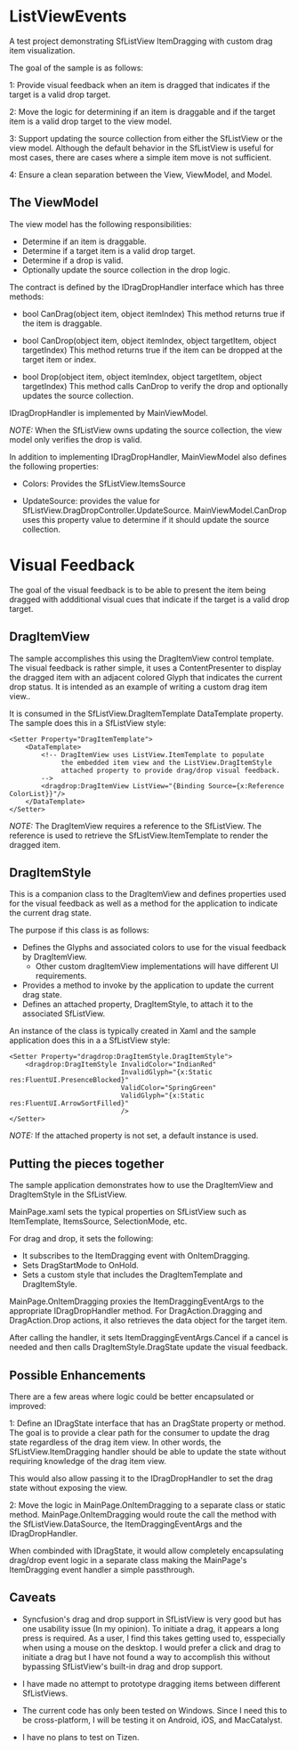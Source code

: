 # ListViewEvents
A test project demonstrating SfListView ItemDragging with custom drag item visualization.

The goal of the sample is as follows:

1: Provide visual feedback when an item is dragged that indicates
if the target is a valid drop target.

2: Move the logic for determining if an item is draggable and if the 
target item is a valid drop target to the view model.

3: Support updating the source collection from either the SfListView or the view model.
Although the default behavior in the SfListView is useful for most cases, there are 
cases where a simple item move is not sufficient.

4: Ensure a clean separation between the View, ViewModel, and Model.

## The ViewModel
The view model has the following responsibilities:

* Determine if an item is draggable.
* Determine if a target item is a valid drop target.
* Determine if a drop is valid.
* Optionally update the source collection in the drop logic.

The contract is defined by the IDragDropHandler interface which has three methods:
 * bool CanDrag(object item, object itemIndex)
 This method returns true if the item is draggable.

 * bool CanDrop(object item, object itemIndex, object targetItem, object targetIndex)
 This method returns true if the item can be dropped at the target item or index.

 * bool Drop(object item, object itemIndex, object targetItem, object targetIndex)
 This method calls CanDrop to verify the drop and optionally updates the source collection.

IDragDropHandler is implemented by MainViewModel.

*NOTE:* When the SfListView owns updating the source collection, the view model only verifies
the drop is valid.

In addition to implementing IDragDropHandler, MainViewModel also defines the following properties:

* Colors: Provides the SfListView.ItemsSource

* UpdateSource: provides the value for SfListView.DragDropController.UpdateSource.
MainViewModel.CanDrop uses this property value to determine if it should update the source collection.
 
# Visual Feedback
The goal of the visual feedback is to be able to present the item being dragged with 
addditional visual cues that indicate if the target is a valid drop target.

## DragItemView
The sample accomplishes this using the DragItemView control template. The visual feedback is 
rather simple, it uses a ContentPresenter to display the dragged item with an adjacent
colored Glyph that indicates the current drop status.  It is intended as an example of writing
a custom drag item view..

It is consumed in the SfListView.DragItemTemplate DataTemplate property. The sample
does this in a SfListView style:

```xaml
<Setter Property="DragItemTemplate">
    <DataTemplate>
        <!-- DragItemView uses ListView.ItemTemplate to populate
             the embedded item view and the ListView.DragItemStyle
             attached property to provide drag/drop visual feedback. 
        -->
        <dragdrop:DragItemView ListView="{Binding Source={x:Reference ColorList}}"/>
    </DataTemplate>
</Setter>
```
*NOTE:* The DragItemView requires a reference to the SfListView. The reference is used to
retrieve the SfListView.ItemTemplate to render the dragged item.

## DragItemStyle
This is a companion class to the DragItemView and defines properties used for the visual feedback
as well as a method for the application to indicate the current drag state.

The purpose if this class is as follows:

* Defines the Glyphs and associated colors to use for the visual feedback by DragItemView.
  * Other custom dragItemView implementations will have different UI requirements.
* Provides a method to invoke by the application to update the current drag state.
* Defines an attached property, DragItemStyle, to attach it to the associated SfListView.

An instance of the class is typically created in Xaml and the sample application does this
in a a SfListView style:

```xaml
<Setter Property="dragdrop:DragItemStyle.DragItemStyle">
    <dragdrop:DragItemStyle InvalidColor="IndianRed"
                            InvalidGlyph="{x:Static res:FluentUI.PresenceBlocked}"
                            ValidColor="SpringGreen"
                            ValidGlyph="{x:Static res:FluentUI.ArrowSortFilled}"
                            />
</Setter>
```
*NOTE:* If the attached property is not set, a default instance is used.

## Putting the pieces together
The sample application demonstrates how to use the DragItemView and DragItemStyle in the SfListView.

MainPage.xaml sets the typical properties on SfListView such as ItemTemplate, ItemsSource, SelectionMode, etc.

For drag and drop, it sets the following:
* It subscribes to the ItemDragging event with OnItemDragging.
* Sets DragStartMode to OnHold.
* Sets a custom style that includes the DragItemTemplate and DragItemStyle.

MainPage.OnItemDragging proxies the ItemDraggingEventArgs to the appropriate IDragDropHandler method.
For DragAction.Dragging and DragAction.Drop actions, it also retrieves the data object for the target item.

After calling the handler, it sets ItemDraggingEventArgs.Cancel if a cancel is needed and then calls
DragItemStyle.DragState update the visual feedback.

## Possible Enhancements
There are a few areas where logic could be better encapsulated or improved:

1: Define an IDragState interface that has an DragState property or method.
The goal is to provide a clear path for the consumer to update the drag state regardless of the drag item view.
In other words, the SfListView.ItemDragging handler should be able to update the state without 
requiring knowledge of the drag item view.

This would also allow passing it to the IDragDropHandler to set the drag state without exposing the view.

2: Move the logic in MainPage.OnItemDragging to a separate class or static method.
MainPage.OnItemDragging would route the call the method with the SfListView.DataSource, the ItemDraggingEventArgs 
and the IDragDropHandler.

When combinded with IDragState, it would allow completely encapsulating drag/drop event logic in a separate class
making the MainPage's ItemDragging event handler a simple passthrough.

## Caveats
* Syncfusion's drag and drop support in SfListView is very good but has one usability issue (In my opinion). 
To initiate a drag, it appears a long press is required. As a user, I find this takes getting used to, esspecially
when using a mouse on the desktop.  I would prefer a click and drag to initiate a drag but I have not found a way to
accomplish this without bypassing SfListView's built-in drag and drop support.

* I have made no attempt to prototype dragging items between different SfListViews.

* The current code has only been tested on Windows. Since I need this to be cross-platform, I will be testing it on
Android, iOS, and MacCatalyst.

* I have no plans to test on Tizen.
